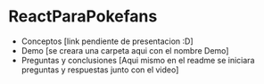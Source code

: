 # ReactParaPokefans

>
- Conceptos [link pendiente de presentacion :D]
- Demo [se creara una carpeta aqui con el nombre Demo]
- Preguntas y conclusiones [Aqui mismo en el readme se iniciara preguntas y respuestas junto con el video]
